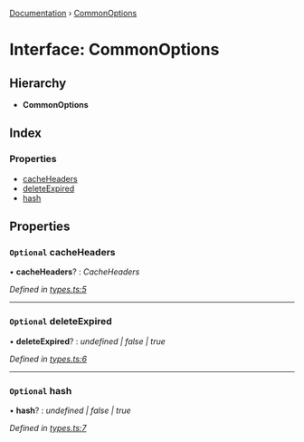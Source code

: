 [Documentation](../README.md) › [CommonOptions](commonoptions.md)

# Interface: CommonOptions

## Hierarchy

* **CommonOptions**

## Index

### Properties

* [cacheHeaders](commonoptions.md#optional-cacheheaders)
* [deleteExpired](commonoptions.md#optional-deleteexpired)
* [hash](commonoptions.md#optional-hash)

## Properties

### `Optional` cacheHeaders

• **cacheHeaders**? : *CacheHeaders*

*Defined in [types.ts:5](https://github.com/badbatch/cachemap/blob/f503e0e/packages/core-worker/src/types.ts#L5)*

___

### `Optional` deleteExpired

• **deleteExpired**? : *undefined | false | true*

*Defined in [types.ts:6](https://github.com/badbatch/cachemap/blob/f503e0e/packages/core-worker/src/types.ts#L6)*

___

### `Optional` hash

• **hash**? : *undefined | false | true*

*Defined in [types.ts:7](https://github.com/badbatch/cachemap/blob/f503e0e/packages/core-worker/src/types.ts#L7)*
